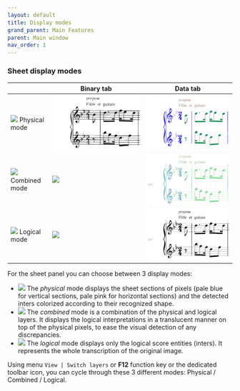 ```yaml
---
layout: default
title: Display modes
grand_parent: Main Features
parent: Main window
nav_order: 1
---
```

### Sheet display modes

|  | Binary tab | Data tab |
| --- | --- | --- |
| ![](../assets/images/ModePhysical.png) Physical mode | ![](../assets/images/physical1.png) | ![](../assets/images/physical2.png) |
| ![](../assets/images/ModeCombined.png) Combined mode | ![](../assets/images/combined1.png) | ![](../assets/images/combined2.png) |
| ![](../assets/images/ModeLogical.png) Logical mode | ![](../assets/images/logical1.png) | ![](../assets/images/logical2.png) |

For the sheet panel you can choose between 3 display modes:

* ![](../assets/images/ModePhysical.png) The _physical_ mode displays the sheet sections of pixels
(pale blue for vertical sections, pale pink for horizontal sections) and the detected inters
colorized according to their recognized shape.
* ![](../assets/images/ModeCombined.png) The _combined_ mode is a combination of the physical and logical
layers.
It displays the logical interpretations in a translucent manner on top of the physical pixels,
to ease the visual detection of any discrepancies.
* ![](../assets/images/ModeLogical.png) The _logical_ mode displays only the logical score entities (inters).
  It represents the whole transcription of the original image.

Using menu `View | Switch layers` or **F12** function key or the dedicated toolbar icon,
you can cycle through these 3 different modes: Physical / Combined / Logical.
